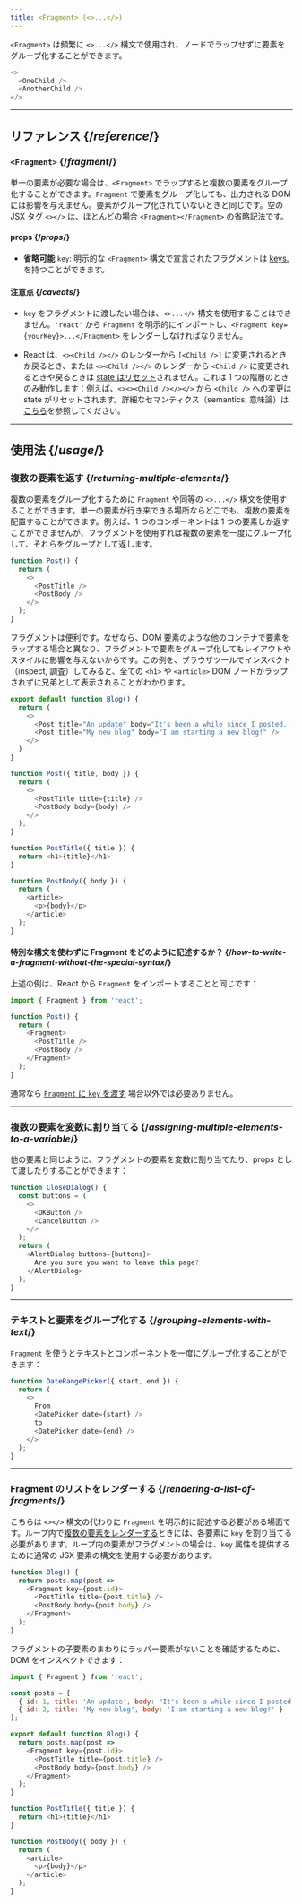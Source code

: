 ```yaml
---
title: <Fragment> (<>...</>)
---
```


<Intro>

`<Fragment>` は頻繁に `<>...</>` 構文で使用され、ノードでラップせずに要素をグループ化することができます。

```js
<>
  <OneChild />
  <AnotherChild />
</>
```

</Intro>

<InlineToc />

---

## リファレンス {/*reference*/}

### `<Fragment>` {/*fragment*/}

単一の要素が必要な場合は、`<Fragment>` でラップすると複数の要素をグループ化することができます。`Fragment` で要素をグループ化しても、出力される DOM には影響を与えません。要素がグループ化されていないときと同じです。空の JSX タグ `<></>` は、ほとんどの場合 `<Fragment></Fragment>` の省略記法です。

#### props {/*props*/}

- **省略可能** `key`: 明示的な `<Fragment>` 構文で宣言されたフラグメントは [keys.](/learn/rendering-lists#keeping-list-items-in-order-with-key) を持つことができます。

#### 注意点 {/*caveats*/}

- `key` をフラグメントに渡したい場合は、`<>...</>` 構文を使用することはできません。`'react'` から `Fragment` を明示的にインポートし、`<Fragment key={yourKey}>...</Fragment>` をレンダーしなければなりません。

- React は、`<><Child /></>` のレンダーから `[<Child />]` に変更されるときか戻るとき、または `<><Child /></>` のレンダーから `<Child />` に変更されるときや戻るときは [state はリセット](/learn/preserving-and-resetting-state)されません。これは 1 つの階層のときのみ動作します：例えば、`<><><Child /></></>` から `<Child />` への変更は state がリセットされます。詳細なセマンティクス（semantics, 意味論）は[こちら](https://gist.github.com/clemmy/b3ef00f9507909429d8aa0d3ee4f986b)を参照してください。

---

## 使用法 {/*usage*/}

### 複数の要素を返す {/*returning-multiple-elements*/}

複数の要素をグループ化するために `Fragment` や同等の `<>...</>` 構文を使用することができます。単一の要素が行き来できる場所ならどこでも、複数の要素を配置することができます。例えば、1 つのコンポーネントは 1 つの要素しか返すことができませんが、フラグメントを使用すれば複数の要素を一度にグループ化して、それらをグループとして返します。

```js {3,6}
function Post() {
  return (
    <>
      <PostTitle />
      <PostBody />
    </>
  );
}
```

フラグメントは便利です。なぜなら、DOM 要素のような他のコンテナで要素をラップする場合と異なり、フラグメントで要素をグループ化してもレイアウトやスタイルに影響を与えないからです。この例を、ブラウザツールでインスペクト（inspect, 調査）してみると、全ての `<h1>` や `<article>` DOM ノードがラップされずに兄弟として表示されることがわかります。

<Sandpack>

```js
export default function Blog() {
  return (
    <>
      <Post title="An update" body="It's been a while since I posted..." />
      <Post title="My new blog" body="I am starting a new blog!" />
    </>
  )
}

function Post({ title, body }) {
  return (
    <>
      <PostTitle title={title} />
      <PostBody body={body} />
    </>
  );
}

function PostTitle({ title }) {
  return <h1>{title}</h1>
}

function PostBody({ body }) {
  return (
    <article>
      <p>{body}</p>
    </article>
  );
}
```

</Sandpack>

<DeepDive>

#### 特別な構文を使わずに Fragment をどのように記述するか？ {/*how-to-write-a-fragment-without-the-special-syntax*/}

上述の例は、React から `Fragment` をインポートすることと同じです：

```js {1,5,8}
import { Fragment } from 'react';

function Post() {
  return (
    <Fragment>
      <PostTitle />
      <PostBody />
    </Fragment>
  );
}
```

通常なら [`Fragment` に `key` を渡す](#rendering-a-list-of-fragments) 場合以外では必要ありません。
</DeepDive>

---

### 複数の要素を変数に割り当てる {/*assigning-multiple-elements-to-a-variable*/}

他の要素と同じように、フラグメントの要素を変数に割り当てたり、props として渡したりすることができます：

```js
function CloseDialog() {
  const buttons = (
    <>
      <OKButton />
      <CancelButton />
    </>
  );
  return (
    <AlertDialog buttons={buttons}>
      Are you sure you want to leave this page?
    </AlertDialog>
  );
}
```

---

### テキストと要素をグループ化する {/*grouping-elements-with-text*/}

`Fragment` を使うとテキストとコンポーネントを一度にグループ化することができます：

```js
function DateRangePicker({ start, end }) {
  return (
    <>
      From
      <DatePicker date={start} />
      to
      <DatePicker date={end} />
    </>
  );
}
```

---

### Fragment のリストをレンダーする {/*rendering-a-list-of-fragments*/}

こちらは `<></>` 構文の代わりに `Fragment` を明示的に記述する必要がある場面です。ループ内で[複数の要素をレンダーする](/learn/rendering-lists)ときには、各要素に `key` を割り当てる必要があります。ループ内の要素がフラグメントの場合は、`key` 属性を提供するために通常の JSX 要素の構文を使用する必要があります。

```js {3,6}
function Blog() {
  return posts.map(post =>
    <Fragment key={post.id}>
      <PostTitle title={post.title} />
      <PostBody body={post.body} />
    </Fragment>
  );
}
```

フラグメントの子要素のまわりにラッパー要素がないことを確認するために、DOM をインスペクトできます：

<Sandpack>

```js
import { Fragment } from 'react';

const posts = [
  { id: 1, title: 'An update', body: "It's been a while since I posted..." },
  { id: 2, title: 'My new blog', body: 'I am starting a new blog!' }
];

export default function Blog() {
  return posts.map(post =>
    <Fragment key={post.id}>
      <PostTitle title={post.title} />
      <PostBody body={post.body} />
    </Fragment>
  );
}

function PostTitle({ title }) {
  return <h1>{title}</h1>
}

function PostBody({ body }) {
  return (
    <article>
      <p>{body}</p>
    </article>
  );
}
```

</Sandpack>
